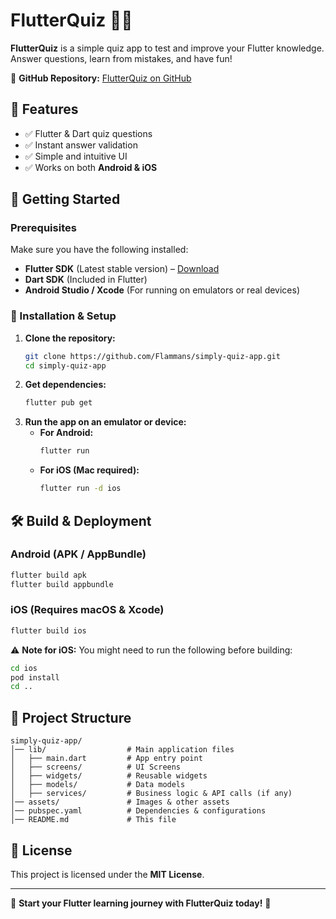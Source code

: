 # FlutterQuiz 📱🚀

**FlutterQuiz** is a simple quiz app to test and improve your Flutter knowledge. Answer questions, learn from mistakes, and have fun!

🔗 **GitHub Repository:** [FlutterQuiz on GitHub](https://github.com/Flammans/simply-quiz-app)

## 📌 Features
- ✅ Flutter & Dart quiz questions
- ✅ Instant answer validation
- ✅ Simple and intuitive UI
- ✅ Works on both **Android & iOS**

## 🚀 Getting Started

### Prerequisites
Make sure you have the following installed:
- **Flutter SDK** (Latest stable version) – [Download](https://flutter.dev/docs/get-started/install)
- **Dart SDK** (Included in Flutter)
- **Android Studio / Xcode** (For running on emulators or real devices)

### 🔧 Installation & Setup

1. **Clone the repository:**
   ```bash
   git clone https://github.com/Flammans/simply-quiz-app.git
   cd simply-quiz-app
   ```  
2. **Get dependencies:**
   ```bash
   flutter pub get
   ```  
3. **Run the app on an emulator or device:**
    - **For Android:**
      ```bash
      flutter run
      ```  
    - **For iOS (Mac required):**
      ```bash
      flutter run -d ios
      ```  

## 🛠️ Build & Deployment

### **Android (APK / AppBundle)**
```bash
flutter build apk
flutter build appbundle
```  

### **iOS (Requires macOS & Xcode)**
```bash
flutter build ios
```  

️⚠ **Note for iOS:** You might need to run the following before building:
```bash
cd ios
pod install
cd ..
```  

## 📂 Project Structure

```
simply-quiz-app/
│── lib/                  # Main application files
│   ├── main.dart         # App entry point
│   ├── screens/          # UI Screens
│   ├── widgets/          # Reusable widgets
│   ├── models/           # Data models
│   ├── services/         # Business logic & API calls (if any)
│── assets/               # Images & other assets
│── pubspec.yaml          # Dependencies & configurations
│── README.md             # This file
```

## 📝 License
This project is licensed under the **MIT License**.

---  

🎯 **Start your Flutter learning journey with FlutterQuiz today!** 🚀  
